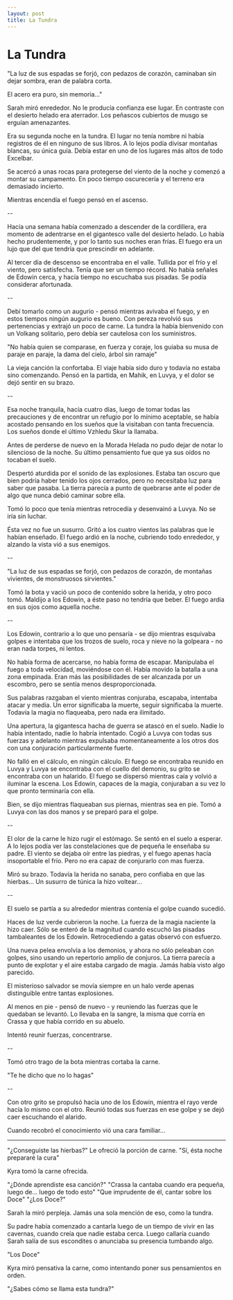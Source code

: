 ```yaml
---
layout: post
title: La Tundra
---
```


# La Tundra

"La luz de sus espadas se forjó, 
con pedazos de corazón, 
caminaban sin dejar sombra, 
eran de palabra corta.

El acero era puro, sin memoria..."

Sarah miró enrededor. No le producía confianza ese lugar. En contraste
con el desierto helado era aterrador. Los peñascos cubiertos de musgo
se erguían amenazantes.

Era su segunda noche en la tundra. El lugar no tenía nombre ni había
registros de él en ninguno de sus libros. A lo lejos podía divisar
montañas blancas, su única guía. Debía estar en uno de los lugares más
altos de todo Excelbar.

Se acercó a unas rocas para protegerse del viento de la noche y
comenzó a montar su campamento. En poco tiempo oscurecería y el
terreno era demasiado incierto.

Mientras encendía el fuego pensó en el ascenso.

--

Hacía una semana había comenzado a descender de la cordillera, era
momento de adentrarse en el gigantesco valle del desierto helado. Lo
había hecho prudentemente, y por lo tanto sus noches eran frías. El
fuego era un lujo que del que tendría que prescindir en adelante.

Al tercer día de descenso se encontraba en el valle. Tullida por el
frío y el viento, pero satisfecha. Tenía que ser un tiempo récord. No
había señales de Edowin cerca, y hacía tiempo no escuchaba sus
pisadas. Se podía considerar afortunada.

--

Debí tomarlo como un augurio - pensó mientras avivaba el fuego, y en
estos tiempos ningún augurio es bueno. Con pereza revolvió sus
pertenencias y extrajó un poco de carne. La tundra la había bienvenido
con un Volkang solitario, pero debía ser cautelosa con los
suministros.

"No había quien se comparase, 
en fuerza y coraje, 
los guiaba su musa
de paraje en paraje, 
la dama del cielo, 
árbol sin ramaje"

La vieja canción la confortaba. El viaje había sido duro y todavía no
estaba sino comenzando. Pensó en la partida, en Mahik, en Luvya, y el
dolor se dejó sentir en su brazo.

--

Esa noche tranquila, hacía cuatro días, luego de tomar todas las
precauciones y de encontrar un refugio por lo mínimo aceptable, se
había acostado pensando en los sueños que la visitaban con tanta
frecuencia. Los sueños donde el último Vzhledu Skur la llamaba.

Antes de perderse de nuevo en la Morada Helada no pudo dejar de notar
lo silencioso de la noche. Su último pensamiento fue que ya sus oídos
no tocaban el suelo.

Despertó aturdida por el sonido de las explosiones. Estaba tan oscuro
que bien podría haber tenido los ojos cerrados, pero no necesitaba luz
para saber que pasaba. La tierra parecía a punto de quebrarse ante el
poder de algo que nunca debió caminar sobre ella.

Tomó lo poco que tenía mientras retrocedía y desenvainó a Luvya. No se
iría sin luchar.

Ésta vez no fue un susurro. Gritó a los cuatro vientos las palabras
que le habían enseñado. El fuego ardió en la noche, cubriendo todo
enrededor, y alzando la vista vió a sus enemigos.

--

"La luz de sus espadas se forjó, 
con pedazos de corazón, 
de montañas vivientes, 
de monstruosos sirvientes."

Tomó la bota y vació un poco de contenido sobre la herida, y otro poco
tomó.  Maldijo a los Edowin, a éste paso no tendría que beber. El
fuego ardía en sus ojos como aquella noche.

--

Los Edowin, contrario a lo que uno pensaría - se dijo mientras
esquivaba golpes e intentaba que los trozos de suelo, roca y nieve no
la golpeara - no eran nada torpes, ni lentos.

No había forma de acercarse, no había forma de escapar. Manipulaba el
fuego a toda velocidad, moviéndose con él. Había movido la batalla a
una zona empinada. Eran más las posibilidades de ser alcanzada por un
escombro, pero se sentía menos desproporcionada.

Sus palabras razgaban el viento mientras conjuraba, escapaba,
intentaba atacar y media. Un error significaba la muerte, seguir
significaba la muerte. Todavía la magia no flaqueaba, pero nada era
ilimitado.

Una apertura, la gigantesca hacha de guerra se atascó en el
suelo. Nadie lo había intentado, nadie lo habría intentado. Cogió a
Luvya con todas sus fuerzas y adelanto mientras expulsaba
momentaneamente a los otros dos con una conjuración particularmente
fuerte.

No falló en el cálculo, en ningún cálculo. El fuego se encontraba
reunido en Luvya y Luvya se encontraba con el cuello del demonio, su
grito se encontraba con un halarido. El fuego se dispersó mientras
caía y volvió a iluminar la escena. Los Edowin, capaces de la magia,
conjuraban a su vez lo que pronto terminaría con ella.

Bien, se dijo mientras flaqueaban sus piernas, mientras sea en
pie. Tomó a Luvya con las dos manos y se preparó para el golpe.

--

El olor de la carne le hizo rugir el estómago. Se sentó en el suelo a
esperar. A lo lejos podía ver las constelaciones que de pequeña le
enseñaba su padre. El viento se dejaba oír entre las piedras, y el
fuego apenas hacía insoportable el frío. Pero no era capaz de
conjurarlo con mas fuerza.

Miró su brazo. Todavía la herida no sanaba, pero confiaba en que las
hierbas... Un susurro de túnica la hizo voltear...

--

El suelo se partía a su alrededor mientras contenía el golpe cuando
sucedió.

Haces de luz verde cubrieron la noche. La fuerza de la magia naciente
la hizo caer. Sólo se enteró de la magnitud cuando escuchó las pisadas
tambaleantes de los Edowin. Retrocediendo a gatas observó con
esfuerzo.

Una nueva pelea envolvía a los demonios, y ahora no sólo peleaban con
golpes, sino usando un repertorio amplio de conjuros. La tierra
parecía a punto de explotar y el aire estaba cargado de magia. Jamás
había visto algo parecido.

El misterioso salvador se movía siempre en un halo verde apenas
distinguible entre tantas explosiones.

Al menos en pie - pensó de nuevo - y reuniendo las fuerzas que le
quedaban se levantó. Lo llevaba en la sangre, la misma que corría
en Crassa y que había corrido en su abuelo.

Intentó reunir fuerzas, concentrarse.

--

Tomó otro trago de la bota mientras cortaba la carne.

"Te he dicho que no lo hagas"

--

Con otro grito se propulsó hacia uno de los Edowin, mientra el rayo
verde hacía lo mismo con el otro. Reunió todas sus fuerzas en ese
golpe y se dejó caer escuchando el alarido.

Cuando recobró el conocimiento vió una cara familiar...

---

"¿Conseguiste las hierbas?" Le ofreció la porción de carne.
"Sí, ésta noche prepararé la cura"

Kyra tomó la carne ofrecida.

"¿Dónde aprendiste esa canción?"
"Crassa la cantaba cuando era pequeña, luego de... luego de todo esto"
"Que imprudente de él, cantar sobre los Doce"
"¿Los Doce?"

Sarah la miró perpleja. Jamás una sola mención de eso, como la tundra.

Su padre había comenzado a cantarla luego de un tiempo de vivir en las
cavernas, cuando creía que nadie estaba cerca. Luego callaría cuando
Sarah salía de sus escondites o anunciaba su presencia tumbando algo.

"Los Doce"

Kyra miró pensativa la carne, como intentando poner sus pensamientos en
orden.

"¿Sabes cómo se llama esta tundra?"
